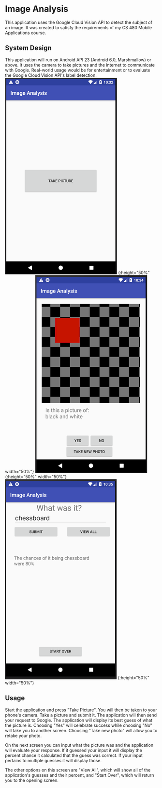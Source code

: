 # Image Analysis
This application uses the Google Cloud Vision API to detect the subject of an image. It was created to satisfy the requirements of my CS 480 Mobile Applications course.

## System Design 
This application will run on Android API 23 (Android 6.0, Marshmallow) or above. It uses the camera to take pictures and the internet to communicate with Google. Real-world usage would be for entertainment or to evaluate the Google Cloud Vision API's label detection.
![Screen One](screen1.png) {:height="50%" width="50%"} ![Screen Two](screen2.png) {:height="50%" width="50%"} ![Screen Three](screen3.png) {:height="50%" width="50%"}
## Usage
Start the application and press "Take Picture". You will then be taken to your phone's camera. Take a picture and submit it. The application will then send your request to Google. The application will display its best guess of what the picture is. Choosing "Yes" will celebrate success while choosing "No" will take you to another screen. Choosing "Take new photo" will allow you to retake your photo.

On the next screen you can input what the picture was and the application will evaluate your response. If it guessed your input it will display the percent chance it calculated that the guess was correct. If your input pertains to multiple guesses it will display those.

The other options on this screen are "View All", which will show all of the application's guesses and their percent, and "Start Over", which will return you to the opening screen.
